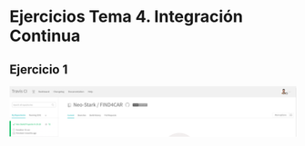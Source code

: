 # Ejercicios Tema 4. Integración Continua

## Ejercicio 1

![travis](img/Captura%20de%20pantalla%20de%202020-12-10%2017-57-30.png)


